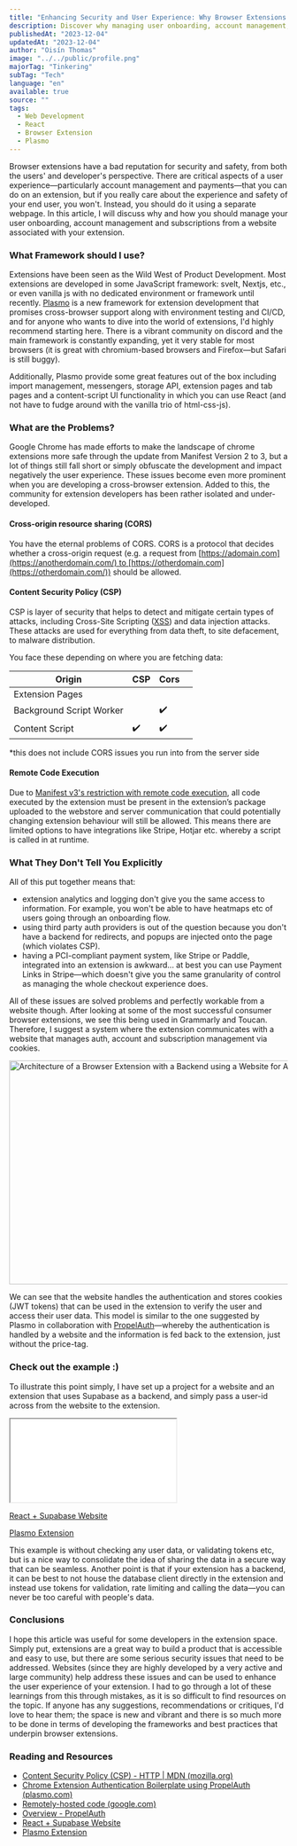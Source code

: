 ```yaml
---
title: "Enhancing Security and User Experience: Why Browser Extensions Should Have an Associated Website"
description: Discover why managing user onboarding, account management, and subscriptions from a separate website can enhance the security and user experience of your browser extension.
publishedAt: "2023-12-04"
updatedAt: "2023-12-04"
author: "Oisín Thomas"
image: "../../public/profile.png"
majorTag: "Tinkering"
subTag: "Tech"
language: "en"
available: true
source: ""
tags:
  - Web Development
  - React
  - Browser Extension
  - Plasmo
---
```


Browser extensions have a bad reputation for security and safety, from both the users' and developer's perspective. There are critical aspects of a user experience—particularly account management and payments—that you can do on an extension, but if you really care about the experience and safety of your end user, you won't. Instead, you should do it using a separate webpage. In this article, I will discuss why and how you should manage your user onboarding, account management and subscriptions from a website associated with your extension.

### What Framework should I use?

Extensions have been seen as the Wild West of Product Development. Most extensions are developed in some JavaScript framework: svelt, Nextjs, etc., or even vanilla js with no dedicated environment or framework until recently. [Plasmo](https://www.plasmo.com/) is a new framework for extension development that promises cross-browser support along with environment testing and CI/CD, and for anyone who wants to dive into the world of extensions, I'd highly recommend starting here. There is a vibrant community on discord and the main framework is constantly expanding, yet it very stable for most browsers (it is great with chromium-based browsers and Firefox—but Safari is still buggy).

Additionally, Plasmo provide some great features out of the box including import management, messengers, storage API, extension pages and tab pages and a content-script UI functionality in which you can use React (and not have to fudge around with the vanilla trio of html-css-js).

### What are the Problems?

Google Chrome has made efforts to make the landscape of chrome extensions more safe through the update from Manifest Version 2 to 3, but a lot of things still fall short or simply obfuscate the development and impact negatively the user experience. These issues become even more prominent when you are developing a cross-browser extension. Added to this, the community for extension developers has been rather isolated and under-developed.

#### Cross-origin resource sharing (CORS)

You have the eternal problems of CORS. CORS is a protocol that decides whether a cross-origin request (e.g. a request from [https://adomain.com](https://anotherdomain.com/) to [https://otherdomain.com](https://otherdomain.com/)) should be allowed.

#### Content Security Policy (CSP)

CSP is layer of security that helps to detect and mitigate certain types of attacks, including Cross-Site Scripting ([XSS](https://developer.mozilla.org/en-US/docs/Glossary/Cross-site_scripting)) and data injection attacks. These attacks are used for everything from data theft, to site defacement, to malware distribution.

You face these depending on where you are fetching data:
<table>
    <thead>
        <tr>
            <th>Origin</th>
            <th>CSP</th>
            <th>Cors</th>
            <th></th>
        </tr>
    </thead>
    <tbody>
        <tr>
            <td>Extension Pages</td>
            <td></td>
            <td></td>
            <td></td>
        </tr>
        <tr>
            <td>Background Script Worker</td>
            <td></td>
            <td>✔️</td>
            <td></td>
        </tr>
        <tr>
            <td>Content Script</td>
            <td>✔️</td>
            <td>✔️</td>
            <td></td>
        </tr>
    </tbody>
</table>




\*this does not include CORS issues you run into from the server side

#### Remote Code Execution

Due to [Manifest v3's restriction with remote code execution](https://developer.chrome.com/docs/extensions/mv3/intro/mv3-overview/#remotely-hosted-code), all code executed by the extension must be present in the extension’s package uploaded to the webstore and server communication that could potentially changing extension behaviour will still be allowed. This means there are limited options to have integrations like Stripe, Hotjar etc. whereby a script is called in at runtime.

### What They Don't Tell You Explicitly

All of this put together means that:

- extension analytics and logging don't give you the same access to information. For example, you won't be able to have heatmaps etc of users going through an onboarding flow.
- using third party auth providers is out of the question because you don't have a backend for redirects, and popups are injected onto the page (which violates CSP).
- having a PCI-compliant payment system, like Stripe or Paddle, integrated into an extension is awkward... at best you can use Payment Links in Stripe—which doesn't give you the same granularity of control as managing the whole checkout experience does.

All of these issues are solved problems and perfectly workable from a website though. After looking at some of the most successful consumer browser extensions, we see this being used in Grammarly and Toucan. Therefore, I suggest a system where the extension communicates with a website that manages auth, account and subscription management via cookies.

<div
  style={{
    display: "flex",
    flexDirection: "column",
    alignItems: "center",
    justifyContent: "center",
    textAlign: "center",
  }}
>
  <Image
    src="/Backend for Chrome Extension.png"
    width="618"
    height="404"
    alt="Architecture of a Browser Extension with a Backend using a Website for Authentication"
    sizes="100vw"
  />
</div>

We can see that the website handles the authentication and stores cookies (JWT tokens) that can be used in the extension to verify the user and access their user data. This model is similar to the one suggested by Plasmo in collaboration with [PropelAuth](https://www.plasmo.com/blog/posts/chrome-extension-auth-boilerplate-propelauth)—whereby the authentication is handled by a website and the information is fed back to the extension, just without the price-tag.

### Check out the example :)

To illustrate this point simply, I have set up a project for a website and an extension that uses Supabase as a backend, and simply pass a user-id across from the website to the extension.


<iframe
          width={windowSize.width}
          height={windowSize.height}
          allow="autoplay"
          src="/extension_with_cookies.mp4"
          title="videolabone">
        </iframe>

[React + Supabase Website](https://github.com/OisinThomasMorrin/react-auth-with-supabase)

[Plasmo Extension](https://github.com/OisinThomasMorrin/cookie-auth) 

This example is without checking any user data, or validating tokens etc, but is a nice way to consolidate the idea of sharing the data in a secure way that can be seamless. Another point is that if your extension has a backend, it can be best to not house the database client directly in the extension and instead use tokens for validation, rate limiting and calling the data—you can never be too careful with people's data.

### Conclusions

I hope this article was useful for some developers in the extension space. Simply put, extensions are a great way to build a product that is accessible and easy to use, but there are some serious security issues that need to be addressed. Websites (since they are highly developed by a very active and large community) help address these issues and can be used to enhance the user experience of your extension. I had to go through a lot of these learnings from this through mistakes, as it is so difficult to find resources on the topic. If anyone has any suggestions, recommendations or critiques, I'd love to hear them; the space is new and vibrant and there is so much more to be done in terms of developing the frameworks and best practices that underpin browser extensions.

### Reading and Resources

- [Content Security Policy (CSP) - HTTP | MDN (mozilla.org)](https://developer.mozilla.org/en-US/docs/Web/HTTP/CSP)
- [Chrome Extension Authentication Boilerplate using PropelAuth (plasmo.com)](https://www.plasmo.com/blog/posts/chrome-extension-auth-boilerplate-propelauth)
- [Remotely-hosted code (google.com)](https://groups.google.com/a/chromium.org/g/chromium-extensions/c/ks--r5hDNQ0)
- [Overview - PropelAuth](https://docs.propelauth.com/overview)
- [React + Supabase Website](https://github.com/OisinThomasMorrin/react-auth-with-supabase)
- [Plasmo Extension](https://github.com/OisinThomasMorrin/cookie-auth)
